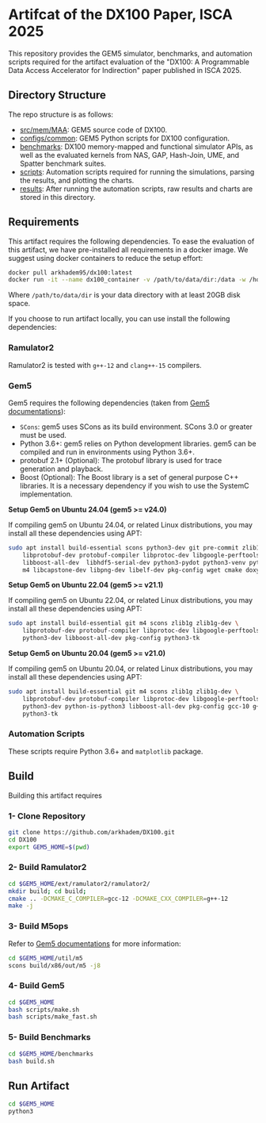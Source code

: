 # Artifcat of the DX100 Paper, ISCA 2025

This repository provides the GEM5 simulator, benchmarks, and automation scripts required for the artifact evaluation of the "DX100: A Programmable Data Access Accelerator for Indirection" paper published in ISCA 2025.

## Directory Structure

The repo structure is as follows:
  - [src/mem/MAA](/src/mem/MAA/): GEM5 source code of DX100.
  - [configs/common](/configs/common/): GEM5 Python scripts for DX100 configuration.
  - [benchmarks](/benchmarks/): DX100 memory-mapped and functional simulator APIs, as well as the evaluated kernels from NAS, GAP, Hash-Join, UME, and Spatter benchmark suites.
  - [scripts](/scripts/): Automation scripts required for running the simulations, parsing the results, and plotting the charts.
  - [results](/results/): After running the automation scripts, raw results and charts are stored in this directory.

## Requirements

This artifact requires the following dependencies. To ease the evaluation of this artifact, we have pre-installed all requirements in a docker image. We suggest using docker containers to reduce the setup effort:

```bash
docker pull arkhadem95/dx100:latest
docker run -it --name dx100_container -v /path/to/data/dir:/data -w /home/ubuntu arkhadem95/dx100 bash
```

Where `/path/to/data/dir` is your data directory with at least 20GB disk space.

If you choose to run artifact locally, you can use install the following dependencies:

### Ramulator2

Ramulator2 is tested with `g++-12` and `clang++-15` compilers.

### Gem5

Gem5 requires the following dependencies (taken from [Gem5 documentations](https://www.gem5.org/documentation/general_docs/building)):

- `SCons`: gem5 uses SCons as its build environment. SCons 3.0 or greater must be used.
- Python 3.6+: gem5 relies on Python development libraries. gem5 can be compiled and run in environments using Python 3.6+.
- protobuf 2.1+ (Optional): The protobuf library is used for trace generation and playback.
- Boost (Optional): The Boost library is a set of general purpose C++ libraries. It is a necessary dependency if you wish to use the SystemC implementation.

**Setup Gem5 on Ubuntu 24.04 (gem5 >= v24.0)**

If compiling gem5 on Ubuntu 24.04, or related Linux distributions, you may install all these dependencies using APT:

```bash
sudo apt install build-essential scons python3-dev git pre-commit zlib1g zlib1g-dev \
    libprotobuf-dev protobuf-compiler libprotoc-dev libgoogle-perftools-dev \
    libboost-all-dev  libhdf5-serial-dev python3-pydot python3-venv python3-tk mypy \
    m4 libcapstone-dev libpng-dev libelf-dev pkg-config wget cmake doxygen
```

**Setup Gem5 on Ubuntu 22.04 (gem5 >= v21.1)**

If compiling gem5 on Ubuntu 22.04, or related Linux distributions, you may install all these dependencies using APT:

```bash
sudo apt install build-essential git m4 scons zlib1g zlib1g-dev \
    libprotobuf-dev protobuf-compiler libprotoc-dev libgoogle-perftools-dev \
    python3-dev libboost-all-dev pkg-config python3-tk
```

**Setup Gem5 on Ubuntu 20.04 (gem5 >= v21.0)**

If compiling gem5 on Ubuntu 20.04, or related Linux distributions, you may install all these dependencies using APT:

```bash
sudo apt install build-essential git m4 scons zlib1g zlib1g-dev \
    libprotobuf-dev protobuf-compiler libprotoc-dev libgoogle-perftools-dev \
    python3-dev python-is-python3 libboost-all-dev pkg-config gcc-10 g++-10 \
    python3-tk
```

### Automation Scripts

These scripts require Python 3.6+ and `matplotlib` package.

## Build

Building this artifact requires 

### 1- Clone Repository

```bash
git clone https://github.com/arkhadem/DX100.git
cd DX100
export GEM5_HOME=$(pwd)
```

### 2- Build Ramulator2

```bash
cd $GEM5_HOME/ext/ramulator2/ramulator2/
mkdir build; cd build;
cmake .. -DCMAKE_C_COMPILER=gcc-12 -DCMAKE_CXX_COMPILER=g++-12
make -j
```

### 3- Build M5ops

Refer to [Gem5 documentations](https://www.gem5.org/documentation/general_docs/m5ops/) for more information:

```bash
cd $GEM5_HOME/util/m5
scons build/x86/out/m5 -j8
```

### 4- Build Gem5

```bash
cd $GEM5_HOME
bash scripts/make.sh
bash scripts/make_fast.sh
```

### 5- Build Benchmarks

```bash
cd $GEM5_HOME/benchmarks
bash build.sh
```

## Run Artifact

```bash
cd $GEM5_HOME
python3 
```